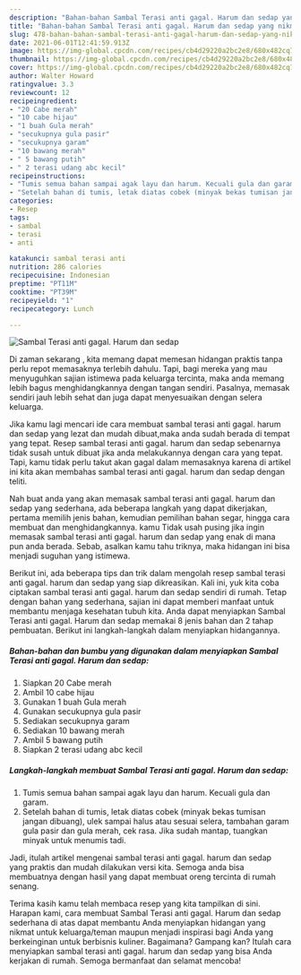 ```yaml
---
description: "Bahan-bahan Sambal Terasi anti gagal. Harum dan sedap yang nikmat dan Mudah Dibuat"
title: "Bahan-bahan Sambal Terasi anti gagal. Harum dan sedap yang nikmat dan Mudah Dibuat"
slug: 478-bahan-bahan-sambal-terasi-anti-gagal-harum-dan-sedap-yang-nikmat-dan-mudah-dibuat
date: 2021-06-01T12:41:59.913Z
image: https://img-global.cpcdn.com/recipes/cb4d29220a2bc2e8/680x482cq70/sambal-terasi-anti-gagal-harum-dan-sedap-foto-resep-utama.jpg
thumbnail: https://img-global.cpcdn.com/recipes/cb4d29220a2bc2e8/680x482cq70/sambal-terasi-anti-gagal-harum-dan-sedap-foto-resep-utama.jpg
cover: https://img-global.cpcdn.com/recipes/cb4d29220a2bc2e8/680x482cq70/sambal-terasi-anti-gagal-harum-dan-sedap-foto-resep-utama.jpg
author: Walter Howard
ratingvalue: 3.3
reviewcount: 12
recipeingredient:
- "20 Cabe merah"
- "10 cabe hijau"
- "1 buah Gula merah"
- "secukupnya gula pasir"
- "secukupnya garam"
- "10 bawang merah"
- " 5 bawang putih"
- " 2 terasi udang abc kecil"
recipeinstructions:
- "Tumis semua bahan sampai agak layu dan harum. Kecuali gula dan garam."
- "Setelah bahan di tumis, letak diatas cobek (minyak bekas tumisan jangan dibuang), ulek sampai halus atau sesuai selera, tambahan garam gula pasir dan gula merah, cek rasa. Jika sudah mantap, tuangkan minyak untuk menumis tadi."
categories:
- Resep
tags:
- sambal
- terasi
- anti

katakunci: sambal terasi anti 
nutrition: 286 calories
recipecuisine: Indonesian
preptime: "PT11M"
cooktime: "PT39M"
recipeyield: "1"
recipecategory: Lunch

---
```



![Sambal Terasi anti gagal. Harum dan sedap](https://img-global.cpcdn.com/recipes/cb4d29220a2bc2e8/680x482cq70/sambal-terasi-anti-gagal-harum-dan-sedap-foto-resep-utama.jpg)

Di zaman  sekarang , kita memang dapat memesan hidangan praktis tanpa perlu repot memasaknya terlebih dahulu. Tapi, bagi mereka yang mau menyuguhkan sajian istimewa pada keluarga tercinta, maka anda memang lebih bagus menghidangkannya dengan tangan sendiri. Pasalnya, memasak sendiri jauh lebih sehat dan juga dapat menyesuaikan dengan selera keluarga.

Jika kamu lagi mencari ide cara membuat sambal terasi anti gagal. harum dan sedap yang lezat dan mudah dibuat,maka anda sudah berada di tempat yang tepat. Resep sambal terasi anti gagal. harum dan sedap  sebenarnya tidak susah untuk dibuat jika anda melakukannya dengan cara yang tepat. Tapi, kamu tidak perlu takut akan gagal dalam memasaknya 
karena di artikel ini kita akan membahas sambal terasi anti gagal. harum dan sedap dengan teliti.  



Nah buat anda yang akan memasak sambal terasi anti gagal. harum dan sedap yang sederhana, ada beberapa langkah yang dapat dikerjakan, pertama memilih jenis bahan, kemudian pemilihan bahan segar, hingga cara membuat dan menghidangkannya. kamu Tidak usah pusing jika ingin memasak sambal terasi anti gagal. harum dan sedap yang enak di mana pun anda berada. Sebab, asalkan kamu  tahu triknya, maka hidangan ini bisa menjadi suguhan yang istimewa.

Berikut ini, ada beberapa tips dan trik dalam mengolah resep sambal terasi anti gagal. harum dan sedap yang siap dikreasikan. Kali ini, yuk kita coba ciptakan sambal terasi anti gagal. harum dan sedap sendiri di rumah. Tetap dengan bahan yang sederhana, sajian ini dapat memberi manfaat untuk membantu menjaga kesehatan tubuh kita. Anda dapat menyiapkan Sambal Terasi anti gagal. Harum dan sedap memakai 8 jenis bahan dan 2 tahap pembuatan. Berikut ini langkah-langkah dalam menyiapkan hidangannya.

<!--inarticleads1-->

##### Bahan-bahan dan bumbu yang digunakan dalam menyiapkan Sambal Terasi anti gagal. Harum dan sedap:

1. Siapkan 20 Cabe merah
1. Ambil 10 cabe hijau
1. Gunakan 1 buah Gula merah
1. Gunakan secukupnya gula pasir
1. Sediakan secukupnya garam
1. Sediakan 10 bawang merah
1. Ambil  5 bawang putih
1. Siapkan  2 terasi udang abc kecil




<!--inarticleads2-->

##### Langkah-langkah membuat Sambal Terasi anti gagal. Harum dan sedap:

1. Tumis semua bahan sampai agak layu dan harum. Kecuali gula dan garam.
1. Setelah bahan di tumis, letak diatas cobek (minyak bekas tumisan jangan dibuang), ulek sampai halus atau sesuai selera, tambahan garam gula pasir dan gula merah, cek rasa. Jika sudah mantap, tuangkan minyak untuk menumis tadi.




Jadi, itulah artikel mengenai  sambal terasi anti gagal. harum dan sedap  yang praktis dan mudah dilakukan versi kita. Semoga anda bisa membuatnya dengan hasil yang dapat membuat oreng tercinta di rumah senang. 

Terima kasih kamu telah membaca resep yang kita tampilkan di sini. Harapan kami, cara membuat  Sambal Terasi anti gagal. Harum dan sedap sederhana di atas dapat membantu Anda menyiapkan hidangan yang nikmat untuk keluarga/teman maupun menjadi inspirasi bagi Anda yang berkeinginan untuk berbisnis kuliner. Bagaimana? Gampang kan? Itulah cara menyiapkan sambal terasi anti gagal. harum dan sedap yang bisa Anda kerjakan di rumah. Semoga bermanfaat dan selamat mencoba!

